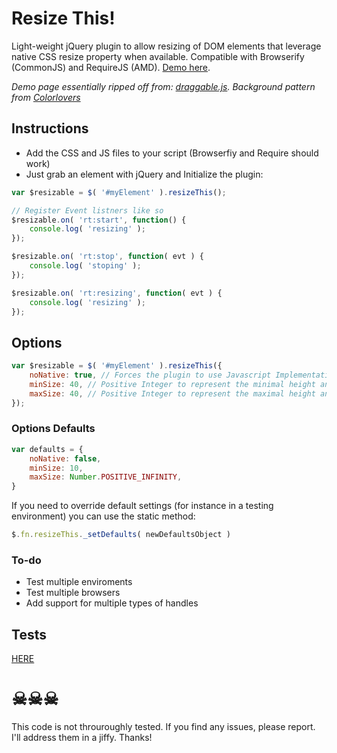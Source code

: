 # Resize This!

Light-weight jQuery plugin to allow resizing of DOM elements that leverage native CSS resize property when available. Compatible with Browserify (CommonJS) and RequireJS (AMD). [Demo here](http://m4nuc.github.io/resizeThis/demo/).

*Demo page essentially ripped off from: [draggable.js](http://gtramontina.github.io/draggable.js/). Background pattern from [Colorlovers](http://www.colourlovers.com/patterns/search)*

## Instructions
* Add the CSS and JS files to your script (Browserfiy and Require should work)
* Just grab an element with jQuery and Initialize the plugin:

```javascript
var $resizable = $( '#myElement' ).resizeThis();

// Register Event listners like so
$resizable.on( 'rt:start', function() {
    console.log( 'resizing' );
});

$resizable.on( 'rt:stop', function( evt ) {
    console.log( 'stoping' );
});

$resizable.on( 'rt:resizing', function( evt ) {
    console.log( 'resizing' );
});
```

## Options
```javascript
var $resizable = $( '#myElement' ).resizeThis({
    noNative: true, // Forces the plugin to use Javascript Implementation of resize
    minSize: 40, // Positive Integer to represent the minimal height and width that the element can be reiszed to
    maxSize: 40, // Positive Integer to represent the maximal height and width that the element can be reiszed to
});
```

### Options Defaults
```javascript
var defaults = {
    noNative: false,
    minSize: 10,
    maxSize: Number.POSITIVE_INFINITY,
}
```

If you need to override default settings (for instance in a testing environment) you can use the static method:
```javascript
$.fn.resizeThis._setDefaults( newDefaultsObject )
```

### To-do
- Test multiple enviroments
- Test multiple browsers
- Add support for multiple types of handles

## Tests
[HERE](http://m4nuc.github.io/resizeThis/tests/)


# &#9760;&#9760;&#9760;
This code is not throuroughly tested. If you find any issues, please report. I'll address them in a jiffy. Thanks!

